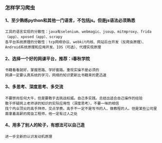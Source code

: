 ### 怎样学习爬虫
#### 1、至少熟练python和其他一门语言，不包括js。但是js语法必须熟悉
	工具的语言实现的分散性：java有selenium、webmagic、jsoup、mitmproxy、frida（app）、xposed（app）、scrapy
	各平台系统原理的分散性：tcp网络协议、webkit内核、网站后台开发（反爬虫原理）、Android系统原理和应用开发、IOS（可选）、代理实现原理
	
#### 2、选择一个好的网课平台，推荐：i春秋学院
	书籍看看就好，掌握思路、学好套路。重现实操不是必须的
	网课一定要认真系统的学习，网络的知识更新比书籍来的更迅速
#### 3、多思考、深度思考、多交流
	不要崇尚任何大牛，但是要敢于去挑战权威。自己多实践。总结出适合自己操作的经验
	敢于怀疑网上老师讲的知识的实际应用性（深度思考），不要一味的相信
	找个内业顶尖的高手拜师，交点学费。高手不一定不是写书的人、做教程的人。但是某些公司里面拿着高薪的爬虫工程师，他一定有过人之处
#### 4、用多了别人的轮子，有想法可以自己造
	进一步全新的认识发动机原理

